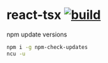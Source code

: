 # react-tsx [![build](https://travis-ci.org/daggerok/react.svg?branch=react-tsx)](https://travis-ci.org/daggerok/react)


npm update versions

```bash
npm i -g npm-check-updates
ncu -u
```
